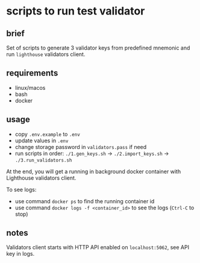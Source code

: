 # scripts to run test validator

## brief

Set of scripts to generate 3 validator keys from predefined mnemonic and run `lighthouse` validators client.

## requirements

- linux/macos
- bash
- docker

## usage

- copy `.env.example` to `.env`
- update values in `.env`
- change storage password in `validators.pass` if need
- run scripts in order: `./1.gen_keys.sh` -> `./2.import_keys.sh` -> `./3.run_validators.sh`

At the end, you will get a running in background docker container with Lighthouse validators client.

To see logs:

- use command `docker ps` to find the running container id
- use command `docker logs -f <container_id>` to see the logs (`Ctrl-C` to stop)

## notes

Validators client starts with HTTP API enabled on `localhost:5062`, see API key in logs.

